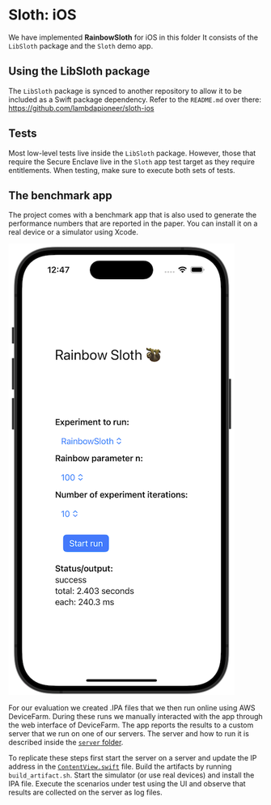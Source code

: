 # Sloth: iOS

We have implemented **RainbowSloth** for iOS in this folder
It consists of the `LibSloth` package and the `Sloth` demo app.


## Using the LibSloth package

The `LibSloth` package is synced to another repository to allow it to be included as a Swift package dependency.
Refer to the `README.md` over there: https://github.com/lambdapioneer/sloth-ios


## Tests

Most low-level tests live inside the `LibSloth` package.
However, those that require the Secure Enclave live in the `Sloth` app test target as they require entitlements.
When testing, make sure to execute both sets of tests.


## The benchmark app

The project comes with a benchmark app that is also used to generate the performance numbers that are reported in the paper.
You can install it on a real device or a simulator using Xcode.

![Screenshot of the app](docs/screenshot-framed.png)

For our evaluation we created .IPA files that we then run online using AWS DeviceFarm.
During these runs we manually interacted with the app through the web interface of DeviceFarm.
The app reports the results to a custom server that we run on one of our servers.
The server and how to run it is described inside the [`server` folder](server/).

To replicate these steps first start the server on a server and update the IP address in the [`ContentView.swift`](SecureEnclaveBench/SecureEnclaveBench/ContentView.swift) file.
Build the artifacts by running `build_artifact.sh`.
Start the simulator (or use real devices) and install the IPA file.
Execute the scenarios under test using the UI and observe that results are collected on the server as log files.
